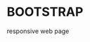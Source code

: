 # BOOTSTRAP
responsive web page
  
<!DOCTYPE html>
<html lang="en">
<head>
    <meta charset="UTF-8">
    <meta http-equiv="X-UA-Compatible" content="IE=edge">
    <meta name="viewport" content="width=device-width, initial-scale=1.0">
    <title>Page | Home</title>
    <!--Responsiveness-->
    <meta name="viewport" content="width=device-width, initial-scale=1.0">
<!--or @media screem and (max-width : 600px){
      body{
         color:red;
          }
     }
      or @media(orientation : landscape){
           body{ color: purple;}
             }           -->
     <style>
            * {
    box-sizing: border-box;
}

body {
    margin: 0px;
    font-family: -apple-system, BlinkMacSystemFont, 'Segoe UI', Roboto, Oxygen, Ubuntu, Cantarell, 'Open Sans', 'Helvetica Neue', sans-serif;
}

header h1 {
    text-align: center;
    font-size: 40px;
    color: white;
}

header {
    padding: 40px;
    background-color: rgb(17, 124, 143);
}

nav {
    background-color: #333;
    overflow: hidden;
}

nav a {
    text-decoration: none;
    padding: 20px;
    text-align: center;
    float: left;
    color: white;
}

main {
    background-color: white;
    text-align: center;
}

h2 {
    padding: 20px;
}

section:nth-child(even) {
    background-color: rgb(241, 241, 241);
}

section {
    min-height: 100vh;
}

video {
    padding: 10px;
}

iframe {
    height: 75vh;
}

img {
    padding: 10px;
}

section h5 {
    margin: 40px;
}

footer {
    background-color: #333;
    overflow: hidden;
}

footer a {
    text-decoration: none;
    padding: 20px;
    text-align: center;
    float: left;
    color: white;
}


    </style>
</head>
<body>
    <header>
        <h1>My Home Page</h1>
    </header>
    <nav>
        <a href="#">Home</a>
        <a href="#">Library</a>
        <a href="#">Videos</a>
        <a href="#">Photos</a>
        <a href="#">Login/Signup</a>
    </nav>
    <main>
        <section>
            <h2>Videos</h2>
            <video src="https://www.youtube.com/watch?v=h9Am4CYaLng" width="400" heoght="300" controls></video>
            <video src="https://www.youtube.com/watch?v=65P3H1idDQE" width="400" heoght="300" controls></video>
            <video src="videos1/jarra jarra.mp4" width="400" heoght="300" controls></video>
            <br><br>
            <video src="https://www.youtube.com/watch?v=h9Am4CYaLng" width="400" heoght="300" controls ></video>
            <video src="https://www.youtube.com/watch?v=65P3H1idDQE" width="400" heoght="300" controls></video>
            <video src="videos1/jarra jarra.mp4" width="400" heoght="300" controls></video>
        </section>
        <section>
            <h2>Movie Songs</h2>	
            <iframe width="360" height="50" src="https://www.youtube.com/embed/h9Am4CYaLng" title="YouTube video player" frameborder="0" allow="accelerometer; autoplay; clipboard-write; encrypted-media; gyroscope; picture-in-picture" allowfullscreen></iframe>
        </section>
        <section>
            <h2>Notes</h2>
            <a href="CHINESE LANGUAGE/lesson1.pdf" width="350" height="300"></a>
            <a href="CHINESE LANGUAGE/lesson2.pdf" width="350" height="300"></a>
            <a href="CHINESE LANGUAGE/lesson3.pdf" width="350" height="300"></a>
            <a href="CHINESE LANGUAGE/lesson4.pdf" width="350" height="300"></a>
        </section>
        <section>
            <h2>Photos</h2>
            <img src="https://tse1.mm.bing.net/th?id=OIP._h7s27M_cYLoJ7SzE7XRZQHaEK&pid=Api" width="500" height="450">
            <img src="https://tse1.mm.bing.net/th?id=OIP.fBYQQAMqYDFxOh5dWobzLgHaFj&pid=Api" width="500" height="450">
            <img src="https://tse1.mm.bing.net/th?id=OIP.5TFdq1ah-13yRK4aqMqt8wHaFj&pid=Api" width="500" height="450">
            <img src="https://tse1.mm.bing.net/th?id=OIP.IumWkT1hfQ3DbUZJ47fYiQHaFj&pid=Api" width="500" height="450">
        </section>
        <section> 
            <h2>Other</h2>
            <img src="https://tse3.mm.bing.net/th?id=OIP.yv3PTOjnpSPBT3Qe4a3XggHaEY&pid=Api" alt="image" width="600" height="550">
            <h3> India</h3>
            <a href="https://www.google.com" target="_blank" rel="noopener noreferrer">Google</a>&nbsp;&nbsp;|&nbsp;&nbsp;
            <a href="https://www.youtube.com" target="_blank">YouTube</a>&nbsp;&nbsp;|&nbsp;&nbsp;
            <a href="https://www.facebook.com" target="_blank">facebook</a>
            <!--%nbsp is space in html-->
            <h4>Lorem ipsum dolor sit amet consectetur adipisicing elit. Iure dicta quo corporis minus, earum nostrum reprehenderit? Necessitatibus harum aperiam, earum veritatis repellendus, dolore numquam laboriosam mollitia fugit porro laborum omnis.</h4>
        </section>
    </main>
    <footer>
        <a href="#">Content</a>
        <a href="#">FAQ</a>
        <a href="#">Email</a>
        <a href="#">Privacy Policy</a>
        <a href="#">&copy;Copy right always</a>
    </footer>
</body>
</html>
